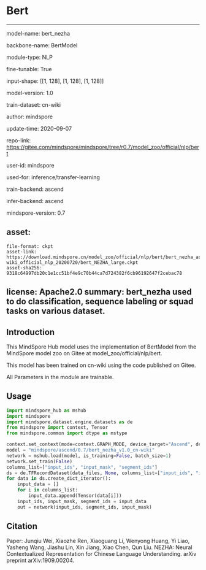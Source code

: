 # Bert

---

model-name: bert_nezha

backbone-name: BertModel

module-type: NLP

fine-tunable: True

input-shape: [[1, 128], [1, 128], [1, 128]]

model-version: 1.0

train-dataset: cn-wiki


author: mindspore

update-time: 2020-09-07

repo-link: https://gitee.com/mindspore/mindspore/tree/r0.7/model_zoo/official/nlp/bert

user-id: mindspore

used-for: inference/transfer-learning

train-backend: ascend

infer-backend: ascend

mindspore-version: 0.7

asset:
  -
    file-format: ckpt
    asset-link: https://download.mindspore.cn/model_zoo/official/nlp/bert/bert_nezha_ascend_0.5.0_cn-wiki_official_nlp_20200720/bert_NEZHA_large.ckpt
    asset-sha256: 9318c64997db20c1e1cc51bf4e9c70b44ca7d724382f6cb96192647f2cebac78

license: Apache2.0
summary: bert_nezha used to do classification, sequence labeling or squad tasks on various dataset.
---

## Introduction

This MindSpore Hub model uses the implementation of BertModel from the MindSpore model zoo on Gitee at model_zoo/official/nlp/bert.

This model has been trained on cn-wiki using the code published on Gitee.

All Parameters in the module are trainable.

## Usage

```python
import mindspore_hub as mshub
import mindspore
import mindspore.dataset.engine.datasets as de
from mindspore import context, Tensor
from mindspore.common import dtype as mstype

context.set_context(mode=context.GRAPH_MODE, device_target="Ascend", device_id=0)
model = "mindspore/ascend/0.7/bert_nezha_v1.0_cn-wiki"
network = mshub.load(model, is_training=False, batch_size=1)
network.set_train(False)
columns_list=["input_ids", "input_mask", "segment_ids"]
ds = de.TFRecordDataset(data_files, None, columns_list=["input_ids", "input_mask", "segment_ids"])
for data in ds.create_dict_iterator():
    input_data = []
    for i in columns_list:
        input_data.append(Tensor(data[i]))
    input_ids, input_mask, segment_ids = input_data
    out = network(input_ids, segment_ids, input_mask)
```

## Citation
Paper: Junqiu Wei, Xiaozhe Ren, Xiaoguang Li, Wenyong Huang, Yi Liao, Yasheng Wang, Jiashu Lin, Xin Jiang, Xiao Chen, Qun Liu. NEZHA: Neural Contextualized Representation for Chinese Language Understanding. arXiv preprint arXiv:1909.00204.
